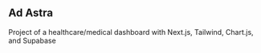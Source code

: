 ## Ad Astra

Project of a healthcare/medical dashboard with Next.js, Tailwind, Chart.js, and Supabase
